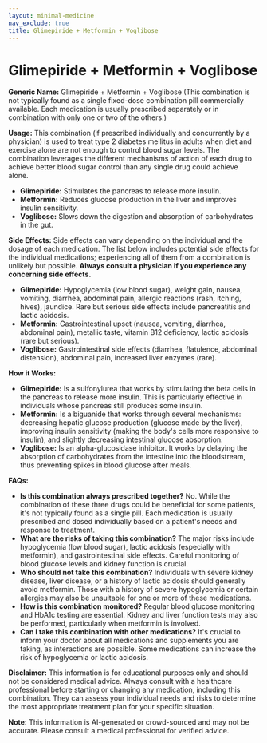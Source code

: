 ```yaml
---
layout: minimal-medicine
nav_exclude: true
title: Glimepiride + Metformin + Voglibose
---
```


# Glimepiride + Metformin + Voglibose

**Generic Name:** Glimepiride + Metformin + Voglibose (This combination is not typically found as a single fixed-dose combination pill commercially available.  Each medication is usually prescribed separately or in combination with only one or two of the others.)


**Usage:**  This combination (if prescribed individually and concurrently by a physician) is used to treat type 2 diabetes mellitus in adults when diet and exercise alone are not enough to control blood sugar levels.  The combination leverages the different mechanisms of action of each drug to achieve better blood sugar control than any single drug could achieve alone.

* **Glimepiride:** Stimulates the pancreas to release more insulin.
* **Metformin:** Reduces glucose production in the liver and improves insulin sensitivity.
* **Voglibose:** Slows down the digestion and absorption of carbohydrates in the gut.


**Side Effects:** Side effects can vary depending on the individual and the dosage of each medication.  The list below includes potential side effects for the individual medications; experiencing all of them from a combination is unlikely but possible.  **Always consult a physician if you experience any concerning side effects.**

* **Glimepiride:** Hypoglycemia (low blood sugar), weight gain, nausea, vomiting, diarrhea, abdominal pain, allergic reactions (rash, itching, hives), jaundice.  Rare but serious side effects include pancreatitis and lactic acidosis.
* **Metformin:** Gastrointestinal upset (nausea, vomiting, diarrhea, abdominal pain), metallic taste, vitamin B12 deficiency, lactic acidosis (rare but serious).
* **Voglibose:** Gastrointestinal side effects (diarrhea, flatulence, abdominal distension), abdominal pain, increased liver enzymes (rare).


**How it Works:**

* **Glimepiride:**  Is a sulfonylurea that works by stimulating the beta cells in the pancreas to release more insulin.  This is particularly effective in individuals whose pancreas still produces some insulin.
* **Metformin:** Is a biguanide that works through several mechanisms: decreasing hepatic glucose production (glucose made by the liver), improving insulin sensitivity (making the body's cells more responsive to insulin), and slightly decreasing intestinal glucose absorption.
* **Voglibose:** Is an alpha-glucosidase inhibitor. It works by delaying the absorption of carbohydrates from the intestine into the bloodstream, thus preventing spikes in blood glucose after meals.


**FAQs:**

* **Is this combination always prescribed together?** No. While the combination of these three drugs could be beneficial for some patients, it's not typically found as a single pill. Each medication is usually prescribed and dosed individually based on a patient's needs and response to treatment.
* **What are the risks of taking this combination?** The major risks include hypoglycemia (low blood sugar), lactic acidosis (especially with metformin), and gastrointestinal side effects.  Careful monitoring of blood glucose levels and kidney function is crucial.
* **Who should not take this combination?** Individuals with severe kidney disease, liver disease, or a history of lactic acidosis should generally avoid metformin. Those with a history of severe hypoglycemia or certain allergies may also be unsuitable for one or more of these medications.
* **How is this combination monitored?** Regular blood glucose monitoring and HbA1c testing are essential.  Kidney and liver function tests may also be performed, particularly when metformin is involved.
* **Can I take this combination with other medications?**  It's crucial to inform your doctor about all medications and supplements you are taking, as interactions are possible.  Some medications can increase the risk of hypoglycemia or lactic acidosis.


**Disclaimer:** This information is for educational purposes only and should not be considered medical advice.  Always consult with a healthcare professional before starting or changing any medication, including this combination.  They can assess your individual needs and risks to determine the most appropriate treatment plan for your specific situation.


**Note:** This information is AI-generated or crowd-sourced and may not be accurate. Please consult a medical professional for verified advice.